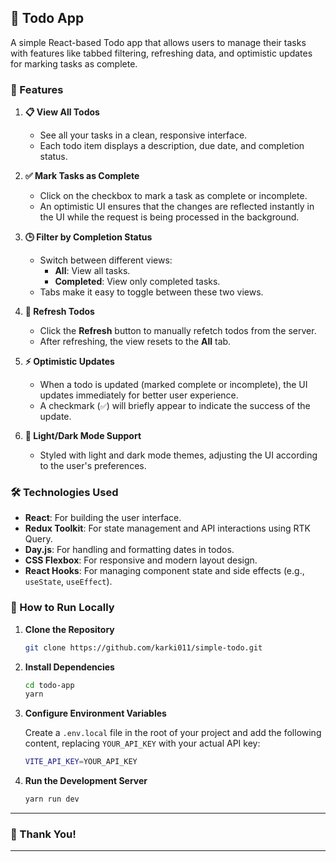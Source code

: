 ## 📝 Todo App

A simple React-based Todo app that allows users to manage their tasks with features like tabbed filtering, refreshing data, and optimistic updates for marking tasks as complete.

### 🚀 Features

1. **📋 View All Todos**
   - See all your tasks in a clean, responsive interface.
   - Each todo item displays a description, due date, and completion status.

2. **✅ Mark Tasks as Complete**
   - Click on the checkbox to mark a task as complete or incomplete.
   - An optimistic UI ensures that the changes are reflected instantly in the UI while the request is being processed in the background.

3. **🕒 Filter by Completion Status**
   - Switch between different views:
     - **All**: View all tasks.
     - **Completed**: View only completed tasks.
   - Tabs make it easy to toggle between these two views.

4. **🔄 Refresh Todos**
   - Click the **Refresh** button to manually refetch todos from the server.
   - After refreshing, the view resets to the **All** tab.

5. **⚡ Optimistic Updates**
   - When a todo is updated (marked complete or incomplete), the UI updates immediately for better user experience.
   - A checkmark (`✅`) will briefly appear to indicate the success of the update.

6. **🎨 Light/Dark Mode Support**
   - Styled with light and dark mode themes, adjusting the UI according to the user's preferences.

### 🛠️ Technologies Used

- **React**: For building the user interface.
- **Redux Toolkit**: For state management and API interactions using RTK Query.
- **Day.js**: For handling and formatting dates in todos.
- **CSS Flexbox**: For responsive and modern layout design.
- **React Hooks**: For managing component state and side effects (e.g., `useState`, `useEffect`).

### 🚧 How to Run Locally

1. **Clone the Repository**
   ```bash
   git clone https://github.com/karki011/simple-todo.git
   ```

2. **Install Dependencies**
   ```bash
   cd todo-app
   yarn
   ```

3. **Configure Environment Variables**

   Create a `.env.local` file in the root of your project and add the following content, replacing `YOUR_API_KEY` with your actual API key:
   
   ```bash
   VITE_API_KEY=YOUR_API_KEY
   ```

4. **Run the Development Server**
   ```bash
   yarn run dev
   ```
---

### 🎉 Thank You!

---